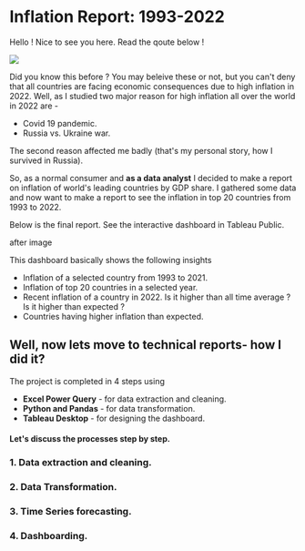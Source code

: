 # Inflation Report: 1993-2022
Hello ! Nice to see you here. Read the qoute below !

![](https://github.com/shakhscode/Inflation_Report-1993-2022/blob/main/extraimagefiles/inflation2.jpg)

Did you know this before ?
You may beleive these or not, but you can't deny that all countries are facing economic consequences due to high inflation in 2022. Well, as I studied two major reason for high inflation all over the world in 2022 are - 
- Covid 19 pandemic.
- Russia vs. Ukraine war.

The second reason affected me badly (that's my personal story, how I survived in Russia). 

So, as a normal consumer and  **as a data analyst** I decided to make a report on inflation of world's leading countries by GDP share. I gathered some data and now want to make a report to see the inflation in top 20 countries from 1993 to 2022.

Below is the final report. See the interactive dashboard in Tableau Public.

after image

This dashboard basically shows the following insights
- Inflation of a selected country from 1993 to 2021.
- Inflation of top 20 countries in a selected year. 
- Recent inflation of a country in 2022. Is it higher than all time average ? Is it higher than expected ? 
- Countries having higher inflation than expected. 

## Well, now lets move to technical reports- how I did it?
The project is completed in 4 steps using 
- **Excel Power Query** - for data extraction and cleaning.
- **Python and Pandas** - for data transformation.
- **Tableau Desktop** - for designing the dashboard.
#### Let's discuss the processes step by step.
### 1. Data extraction and cleaning.
### 2. Data Transformation.
### 3. Time Series forecasting.
### 4. Dashboarding.
